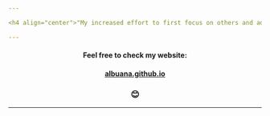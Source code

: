```yaml
---

<h4 align="center">"My increased effort to first focus on others and add value to them increased the energy of those I led - and it increased my energy while I was leading them."</h4>

---
```

<div align="center">

#### Feel free to check my website: 
#### [albuana.github.io](https://albuana.github.io/)

### 😊

---
